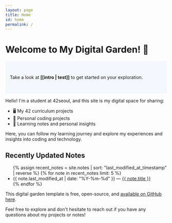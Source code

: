 ```yaml
---
layout: page
title: Home
id: home
permalink: /
---
```


# Welcome to My Digital Garden! 🌱

<p style="padding: 3em 1em; background: #f5f7ff; border-radius: 4px;">
  Take a look at <span style="font-weight: bold">[[intro | test]]</span> to get started on your exploration.
</p>

Hello! I'm a student at 42seoul, and this site is my digital space for sharing:

- 🖥️ My 42 curriculum projects
- 🚀 Personal coding projects
- 📝 Learning notes and personal insights

Here, you can follow my learning journey and explore my experiences and insights into coding and technology.

## Recently Updated Notes

<ul>
  {% assign recent_notes = site.notes | sort: "last_modified_at_timestamp" | reverse %}
  {% for note in recent_notes limit: 5 %}
    <li>
      {{ note.last_modified_at | date: "%Y-%m-%d" }} — <a class="internal-link" href="{{ site.baseurl }}{{ note.url }}">{{ note.title }}</a>
    </li>
  {% endfor %}
</ul>

This digital garden template is free, open-source, and [available on GitHub here](https://github.com/maximevaillancourt/digital-garden-jekyll-template).

Feel free to explore and don't hesitate to reach out if you have any questions about my projects or notes!

<style>
  .wrapper {
    max-width: 46em;
  }
</style>